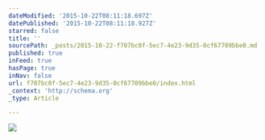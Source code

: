 ```yaml
---
dateModified: '2015-10-22T08:11:18.697Z'
datePublished: '2015-10-22T08:11:18.927Z'
starred: false
title: ''
sourcePath: _posts/2015-10-22-f707bc0f-5ec7-4e23-9d35-0cf67709bbe0.md
published: true
inFeed: true
hasPage: true
inNav: false
url: f707bc0f-5ec7-4e23-9d35-0cf67709bbe0/index.html
_context: 'http://schema.org'
_type: Article

---
```

![](https://the-grid-user-content.s3-us-west-2.amazonaws.com/42d19e50-21bc-4208-8e23-120d4c815e81.jpg)